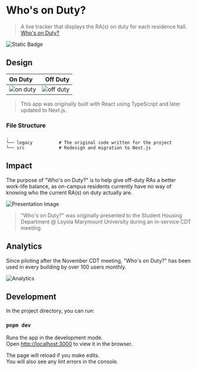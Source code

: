 # Who's on Duty?

> A live tracker that displays the RA(s) on duty for each residence hall.
> [Who's on Duty?](https://whosonduty.vercel.app)

<img alt="Static Badge" src="https://img.shields.io/badge/made%20with%20%3C3%20at-lmu-red?style=flat&labelColor=%230076A5&color=%23AB0C2F">

## Design

| On Duty                                      |                                      Off Duty |
| :------------------------------------------- | --------------------------------------------: |
| ![on duty](https://i.imgur.com/eK7CGTW.jpeg) | ![off duty](https://i.imgur.com/qyZo4RH.jpeg) |

> This app was originally built with React using TypeScript and later updated to Next.js.

### File Structure

```
.
└── legacy          # The original code written for the project
└── src             # Redesign and migration to Next.js
```

## Impact

The purpose of "Who's on Duty?" is to help give off-duty RAs a better work-life balance, as on-campus residents currently have no way of knowing who the current RA(s) on duty actually are.

![Presentation Image](https://i.imgur.com/vzHl278.png)

> "Who's on Duty?" was originally presented to the Student Housing Department @ Loyola Marymount University during an in-service CDT meeting.

## Analytics

Since piloting after the November CDT meeting, "Who's on Duty?" has been used in every building by over 100 users monthly.

![Analytics](https://i.imgur.com/FPC1lNi.png)

## Development

In the project directory, you can run:

### `pnpm dev`

Runs the app in the development mode.\
Open [http://localhost:3000](http://localhost:3000) to view it in the browser.

The page will reload if you make edits.\
You will also see any lint errors in the console.
